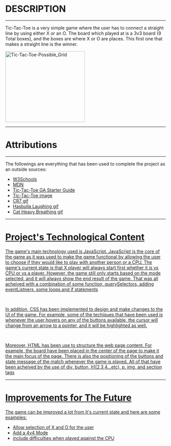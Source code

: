 
<h1>DESCRIPTION</h1> 
<hr>
<p>Tic-Tac-Toe is a very simple game where the user has to connect a straight line by using either 
X or an O. The board which played at is a 3v3 board (9 Total boxes), and the boxes are where X or O are places. 
This first one that makes a straight line is the winner. </p>
<img width="250" height="222" alt="Tic-Tac-Toe-Possible_Grid" src="https://github.com/user-attachments/assets/77fd7f08-5143-4dc1-b4c2-365c62cd5b9d" />
<hr>
<h1>Attributions</h1>
<hr>
<p>The followings are everything that has been used to complete the project as an outside sources:</p>
<ul>
<li><a href="https://www.w3schools.com/">W3Schools</li>
<li><a href="https://developer.mozilla.org/en-US/">MDN</li>
<li><a href="https://github.com/GA-SEB-8/X-O-Lab-Homework/tree/main/exercise-1-3">Tic-Tac-Toe GA Starter Guide</li>
<li><a href="https://upload.wikimedia.org/wikipedia/commons/3/32/Tic_tac_toe.svg">Tic-Tac-Toe image</li>
<li><a href="https://tenor.com/view/cristiano-ronaldo-cristiano-real-madrid-cristiano-vamos-gif-6591454509289393662">CR7 gif</li>
<li><a href="https://tenor.com/view/hasbulla-hasbulla-laugh-gif-22027636">Hasbulla Laughing gif</li>
<li><a href="https://tenor.com/view/heavybreathing-cat-gif-6111353">Cat Heavy Breathing gif</li>
</ul>
<hr>
<h1>Project's Technological Content</h1>
<p>The game's main technology used is JavaScript. JavaScript is the core of the game as it was used 
to make the game functional by allowing the user to choose if they would like to play with another person or a CPU. 
The game's current state is that X player will always start first whether it is vs CPU or vs a player.
However, the game still only starts based on the mode selected, and it will always show the end result of the game. 
That was all acheived with a combination of some function, querySelectors, adding eventListners, some loops and if statements </p>
<br>
<p>In addition, CSS has been implemented to design and make changes to the UI of the game. For example, some of the techiques that have been used is 
whenever the user hovers on any of the buttons available, the cursor will change from an arrow to a pointer, and it will be highlighted as well. </p>
<br>
<p>Moreover, HTML has been use to structure the web  page content. For example, the board have been placed in the center of the page to make it 
the main focus of the page. There is also the positioning of the buttons and state message of the match whenever the game is played. All of that have been 
acheived by the use of div, button, h1(2,3,4...etc), p, img, and section tags </p>
<hr>
<h1>Improvements for The Future</h1>
<p>The game can be improved a lot from it's current state and here are some examples: 
</p>
<ul>
  <li>Allow selection of X and O for the user</li>
  <li>Add a 4v4 Mode</li>
  <li>include difficulties when played against the CPU</li>
</ul>

